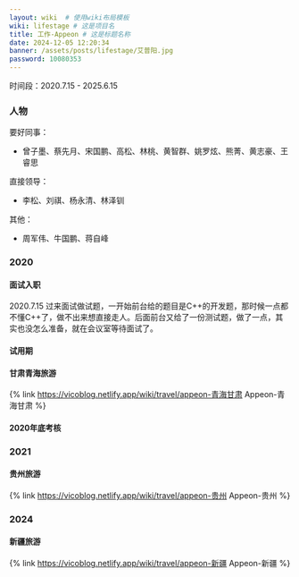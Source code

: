 ```yaml
---
layout: wiki  # 使用wiki布局模板
wiki: lifestage # 这是项目名
title: 工作-Appeon # 这是标题名称
date: 2024-12-05 12:20:34
banner: /assets/posts/lifestage/艾普阳.jpg
password: 10080353
---
```


时间段：2020.7.15 - 2025.6.15

### 人物
要好同事：  
- 曾子墨、蔡先月、宋国鹏、高松、林桃、黄智群、姚罗炫、熊菁、黄志豪、王睿思  

直接领导：  
- 李松、刘祺、杨永清、林泽钏  

其他：  
- 周军伟、牛国鹏、蒋自峰

### 2020
#### 面试入职
2020.7.15 过来面试做试题，一开始前台给的题目是C++的开发题，那时候一点都不懂C++了，做不出来想直接走人。后面前台又给了一份测试题，做了一点，其实也没怎么准备，就在会议室等待面试了。

#### 试用期
#### 甘肃青海旅游
{% link https://vicoblog.netlify.app/wiki/travel/appeon-青海甘肃 Appeon-青海甘肃 %}

#### 2020年底考核

### 2021
#### 贵州旅游
{% link https://vicoblog.netlify.app/wiki/travel/appeon-贵州 Appeon-贵州 %}

### 2024
#### 新疆旅游
{% link https://vicoblog.netlify.app/wiki/travel/appeon-新疆 Appeon-新疆 %}



